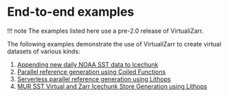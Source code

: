# End-to-end examples

!!! note
    The examples listed here use a pre-2.0 release of VirtualiZarr.



The following examples demonstrate the use of VirtualiZarr to create virtual datasets of various kinds:

1. [Appending new daily NOAA SST data to Icechunk](https://github.com/zarr-developers/VirtualiZarr/blob/main/examples/append/noaa-cdr-sst.ipynb)
2. [Parallel reference generation using Coiled Functions](https://github.com/zarr-developers/VirtualiZarr/blob/main/examples/coiled/terraclimate.ipynb)
3. [Serverless parallel reference generation using Lithops](https://github.com/zarr-developers/VirtualiZarr/tree/main/examples/virtualizarr-with-lithops)
4. [MUR SST Virtual and Zarr Icechunk Store Generation using Lithops](https://github.com/zarr-developers/VirtualiZarr/tree/main/examples/mursst-icechunk-with-lithops)
